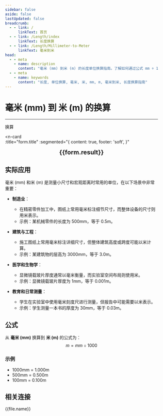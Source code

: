 ```yaml
---
sidebar: false
aside: false
lastUpdated: false
breadcrumb:
  - - link: /
      linkText: 首页
  - - link: /Length/index
      linkText: 长度换算
  - - link: /Length/Millimeter-to-Meter
      linkText: 毫米到米
head:
  - - meta
    - name: description
      content: "毫米 (mm) 到米 (m) 的长度单位换算指南。了解如何通过公式 mm ÷ 1000 换算为米。"
  - - meta
    - name: keywords
      content: "长度, 单位换算, 毫米, 米, mm, m, 毫米到米, 长度换算指南"
---
```

# 毫米 (mm) 到 米 (m) 的换算
---
<script setup>
import { onMounted, reactive, inject, ref } from 'vue'
import { NButton, NForm, NFormItem, NInput, NInputNumber, NSelect, NCard, useMessage,NGrid ,NGi } from 'naive-ui'
import { defineClientComponent } from 'vitepress'
import { Length } from '../../files';
const seoKey = ['单位转换器','单位换算','长度单位转换器','长度单位转换','尺寸换算','长度单位换算','长度单位换算表','厘米和毫米换算','mm是毫米吗','毫米和厘米换算','m cm','毫米换算','厘米毫米换算','一毫米等于多少厘米','cm和mm换算','毫米单位','一毫米等于多少米','mm换算cm','mm和cm换算','ｍｍ','毫米换算厘米','毫米英文','mm单位','mm换算m','英寸转毫米','分米单位','.mm','mm和m换算','cm mm','厘米换算毫米','mm cm','毫米和米换算','一厘米等于多少毫米','平方毫米','一米等于多少毫米','毫米和厘米','毫米换算米','mm是什么单位','mm to m','mm to cm','um','nm','cm','mm','mi','m']
const convert = inject('convert')

const form = reactive({
  number: null,
  result: '',
  title: '毫米 (mm) 到米 (m) 的长度单位换算'
})

const convertHandler = () => {
  if (form.number !== null && !isNaN(form.number)) {
    const convertedValue = parseFloat(form.number) / 1000
    form.result = `${form.number}mm = ${convertedValue.toFixed(3)}m`
  } else {
    form.result = '请输入有效的数值。'
  }
}
</script>

<n-form size="large" :model="form">
  <n-form-item label="毫米 (mm)">
    <n-input-number v-model:value="form.number" placeholder="输入毫米" style="width: 100%" />
  </n-form-item>
  <n-form-item>
    <n-button type="info" @click="convertHandler" block>换算</n-button>
  </n-form-item>
</n-form>

<n-card  
  :title="form.title"
  :segmented="{
    content: true,
    footer: 'soft',
  }"
>
  <div  style="text-align:center;font-size:20px;">
    <strong>{{form.result}}</strong>
  </div>
    <template #footer>
    <div>
      <span v-for="item of seoKey">{{item}}，</span>
    </div>
  </template>
</n-card>

## 实际应用

毫米 (mm) 和米 (m) 是测量小尺寸和宏观距离时常用的单位，在以下场景中非常重要：

- **制造业**：
  - 在精密零件加工中，图纸上常用毫米标注细节尺寸，而整体设备的尺寸则用米表示。
  - 示例：某机械零件的长度为 500mm，等于 0.5m。

- **建筑与工程**：
  - 施工图纸上常用毫米标注详细尺寸，但整体建筑高度或跨度可能以米计算。
  - 示例：某建筑物的层高为 3000mm，等于 3.0m。

- **医学和生物学**：
  - 显微镜载玻片厚度通常以毫米衡量，而实验室空间布局则使用米。
  - 示例：显微镜载玻片厚度为 1mm，等于 0.001m。

- **教育和日常测量**：
  - 学生在实验室中使用毫米刻度尺进行测量，但报告中可能需要以米表示。
  - 示例：学生测量一本书的厚度为 30mm，等于 0.03m。

## 公式

从 **毫米 (mm)** 换算到 **米 (m)** 的公式为：
$$ m = mm \div 1000 $$

### 示例
- 1000mm = 1.000m
- 500mm = 0.500m
- 100mm = 0.100m

## 相关连接
<n-grid x-gap="12" :cols="2">
  <n-gi v-for="(file, index) in Length" :key="index">
    <n-button
      text
      tag="a"
      :href="file.path"
      type="info"
    >
      {{file.name}}
    </n-button>
  </n-gi>
</n-grid>